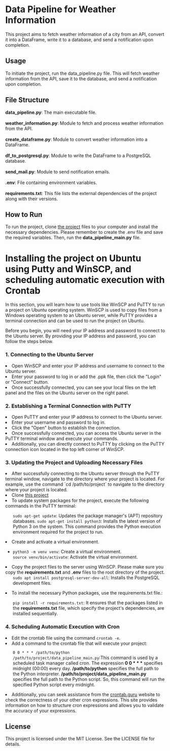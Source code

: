 # Data Pipeline for Weather Information
This project aims to fetch weather information of a city from an API, convert it into a DataFrame, write it to a database, and send a notification upon completion.

## Usage
To initiate the project, run the data_pipeline.py file. This will fetch weather information from the API, save it to the database, and send a notification upon completion.

## File Structure
**data_pipeline.py**: The main executable file.<br><br>
**weather_information.py**: Module to fetch and process weather information from the API.<br><br>
**create_dataframe.py**: Module to convert weather information into a DataFrame.<br><br>
**df_to_postgresql.py**: Module to write the DataFrame to a PostgreSQL database.<br><br>
**send_mail.py**: Module to send notification emails.<br><br>
**.env**: File containing environment variables.<br><br>
**requirements.txt**: This file lists the external dependencies of the project along with their versions.

## How to Run
To run the project, clone <a href="https://github.com/EmrullahCelk/data_pipeline.git">the project</a> files to your computer and install the necessary dependencies. Please remember to create the .env file and save the required variables. Then, run the **data_pipeline_main.py** file.

# Installing the project on Ubuntu using Putty and WinSCP, and scheduling automatic execution with Crontab
In this section, you will learn how to use tools like WinSCP and PuTTY to run a project on Ubuntu operating system. WinSCP is used to copy files from a Windows operating system to an Ubuntu server, while PuTTY provides a terminal connection and can be used to run the project on Ubuntu.

Before you begin, you will need your IP address and password to connect to the Ubuntu server. By providing your IP address and password, you can follow the steps below.

  ### 1. Connecting to the Ubuntu Server
  <li>Open WinSCP and enter your IP address and username to connect to the Ubuntu server.<br>
  <li>Enter your password to log in or add the .ppk file, then click the "Login" or "Connect" button.<br>
  <li>Once successfully connected, you can see your local files on the left panel and the files on the Ubuntu server on the right panel.<br>
  
  ### 2. Establishing a Terminal Connection with PuTTY
  <li>Open PuTTY and enter your IP address to connect to the Ubuntu server.<br>
  <li>Enter your username and password to log in.<br>
  <li>Click the "Open" button to establish the connection.<br>
  <li>Once successfully connected, you can access the Ubuntu server in the PuTTY terminal window and execute your commands.<br>

  <li>Additionally, you can directly connect to PuTTY by clicking on the PuTTY connection icon located in the top left corner of WinSCP.<br>

  ### 3. Updating the Project and Uploading Necessary Files
  <li>After successfully connecting to the Ubuntu server through the PuTTY terminal window, navigate to the directory where your project is located. For example,     use the command `cd /path/to/project` to navigate to the directory where your project is located.<br>
  <li>Clone <a href="https://github.com/EmrullahCelk/data_pipeline.git">this project</a><br>
    <li>To update system packages for the project, execute the following commands in the PuTTY terminal:</li>
  <ul>
    <code>sudo apt-get update</code>: Updates the package manager's (APT) repository databases.</li>
    <code>sudo apt-get install python3</code>: Installs the latest version of Python 3 on the system. This command provides the Python execution environment required for the project to run.</li>
  </ul> 
  <li>Create and activate a virtual environment.</li>
<ul>
  <li><code>python3 -m venv venv</code>: Create a virtual environment.</li>
  <code>source venv/bin/activate</code>: Activate the virtual environment.</li>
</ul> 
  <li>Copy the project files to the server using WinSCP. Please make sure you copy the <strong>requirements.txt</strong> and <strong>.env</strong> files to the root directory of the project.<br>
  <ul>
    <code>sudo apt install postgresql-server-dev-all</code>: Installs the PostgreSQL development files.</li>
  </ul>
  <li>To install the necessary Python packages, use the requirements.txt file.:</li>
  <ul>
    <code>pip install -r requirements.txt</code>: It ensures that the packages listed in the <strong>requirements.txt</strong> file, which specify the project's dependencies, are installed sequentially.</li>
  </ul>

  ### 4. Scheduling Automatic Execution with Cron
  <li>Edit the crontab file using the command <code>crontab -e</code>.<br>
<li>Add a command to the crontab file that will execute your project:</li>
<ul>
  <code>0 0 * * * /path/to/python /path/to/project/data_pipeline_main.py</code>:This command is used by a scheduled task manager called cron. The expression <strong>0 0 * * *</strong> specifies midnight (00:00) every day. <strong>/path/to/python</strong> specifies the full path to the Python interpreter. <strong>/path/to/project/data_pipeline_main.py</strong> specifies the full path to the Python script. So, this command will run the specified Python script every midnight.</li></ul>
  <li>Additionally, you can seek assistance from the <a href="https://crontab.guru/">crontab.guru</a> website to check the correctness of your other cron expressions. This site provides information on how to structure cron expressions and allows you to validate the accuracy of your expressions.</li>
  
</ul>



    



  
## License
This project is licensed under the MIT License. See the LICENSE file for details.
